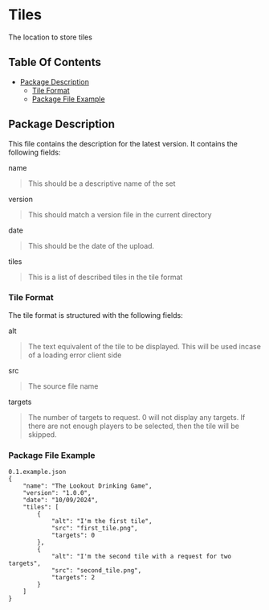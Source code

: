 # Tiles

The location to store tiles

## Table Of Contents

* [Package Description](#packagedescription)
    * [Tile Format](#tile-format)
    * [Package File Example](#package-file-example)

## Package Description

This file contains the description for the latest version.  It contains the following fields:

name

> This should be a descriptive name of the set

version

> This should match a version file in the current directory

date

> This should be the date of the upload.

tiles

> This is a list of described tiles in the tile format

### Tile Format

The tile format is structured with the following fields:

alt

> The text equivalent of the tile to be displayed.  This will be used incase of a loading error client side

src

> The source file name

targets

> The number of targets to request.  0 will not display any targets.  If there are not enough players to be selected, then the tile will be skipped.

### Package File Example

```
0.1.example.json
{
    "name": "The Lookout Drinking Game",
    "version": "1.0.0",
    "date": "10/09/2024",
    "tiles": [
        {
            "alt": "I'm the first tile",
            "src": "first_tile.png",
            "targets": 0
        },
        {
            "alt": "I'm the second tile with a request for two targets",
            "src": "second_tile.png",
            "targets": 2
        }
    ]
}
```